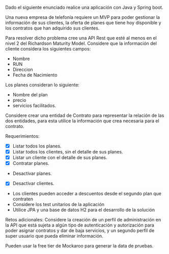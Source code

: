 Dado el siguiente enunciado realice una aplicación con Java y Spring boot.

Una nueva empresa de telefonía requiere un MVP para poder gestionar la información de sus clientes,
la oferta de planes que tiene hoy disponible y los contratos que han adquirido sus clientes.

Para resolver dicho problema cree una API Rest que esté al menos en el nivel 2 del Richardson Maturity Model.
Considere que la información del cliente considera los siguientes campos:
 * Nombre
 * RUN
 * Direccion 
 * Fecha de Nacimiento
   
Los planes consideran lo siguiente:
 * Nombre del plan
 * precio 
 * servicios facilitados.
  
Considere crear una entidad de Contrato para representar la relación de las dos entidades,
para esta utilice la información que crea necesaria para el contrato.

Requerimientos:
  * [X] Listar todos los planes. 
  * [X] Listar todos los clientes, sin el detalle de sus planes.
  * [X] Listar un cliente con el detalle de sus planes.
  * [X] Contratar planes.
  * Desactivar planes.
  * [X] Desactivar clientes.
  * Los clientes pueden acceder a descuentos desde el segundo plan que contraten 
  * Considere los test unitarios de la aplicación 
  * Utilice JPA y una base de datos H2 para el desarrollo de la solución
   
Retos adicionales:
Considere la creación de un perfil de administración en la API que está sujeta a algún tipo de autenticación y autorización 
para poder asignar contratos y dar de baja servicios, y un segundo perfil de super usuario que pueda eliminar información.

Pueden usar la free tier de Mockaroo para generar la data de pruebas.






























